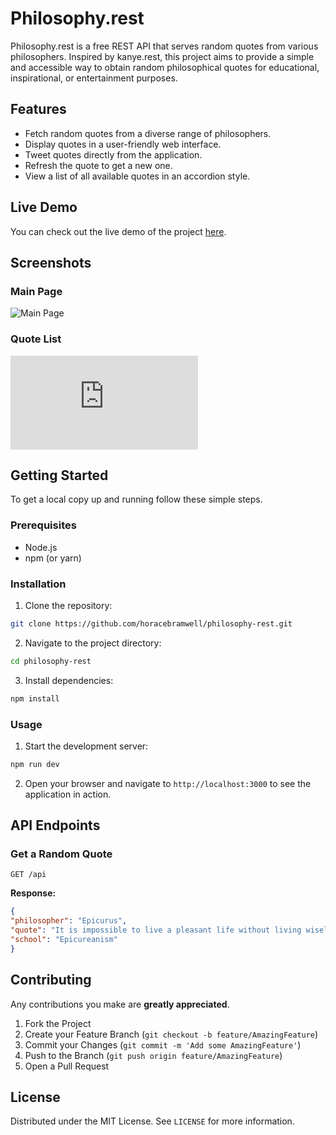 # Philosophy.rest

Philosophy.rest is a free REST API that serves random quotes from various philosophers. Inspired by kanye.rest, this project aims to provide a simple and accessible way to obtain random philosophical quotes for educational, inspirational, or entertainment purposes.

## Features

- Fetch random quotes from a diverse range of philosophers.
- Display quotes in a user-friendly web interface.
- Tweet quotes directly from the application.
- Refresh the quote to get a new one.
- View a list of all available quotes in an accordion style.

## Live Demo

You can check out the live demo of the project [here](https://philosophy.rest).

## Screenshots

### Main Page

![Main Page](https://philosophy.rest/screenshot.png)

### Quote List

![Quote List](https://github.com/horacebramwell/philosophy-rest/blob/main/data/data.json)

## Getting Started

To get a local copy up and running follow these simple steps.

### Prerequisites

- Node.js
- npm (or yarn)

### Installation

1. Clone the repository:

```bash
git clone https://github.com/horacebramwell/philosophy-rest.git
```

2. Navigate to the project directory:

```bash
cd philosophy-rest
```

3. Install dependencies:

```bash
npm install
```

### Usage

1. Start the development server:

```bash
npm run dev
```

2. Open your browser and navigate to `http://localhost:3000` to see the application in action.

## API Endpoints

### Get a Random Quote

```http
GET /api
```

**Response:**

```json
{
"philosopher": "Epicurus",
"quote": "It is impossible to live a pleasant life without living wisely and well and justly, and it is impossible to live wisely and well and justly without living a pleasant life.",
"school": "Epicureanism"
}
```


## Contributing

Any contributions you make are **greatly appreciated**.

1. Fork the Project
2. Create your Feature Branch (`git checkout -b feature/AmazingFeature`)
3. Commit your Changes (`git commit -m 'Add some AmazingFeature'`)
4. Push to the Branch (`git push origin feature/AmazingFeature`)
5. Open a Pull Request

## License

Distributed under the MIT License. See `LICENSE` for more information.


